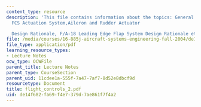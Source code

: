```yaml
---
content_type: resource
description: 'This file contains information about the topics: General Approach to
  FCS Actuation System,Aileron and Rudder Actuator

  Design Rationale, F/A-18 Leading Edge Flap System Design Rationale etc.'
file: /media/courses/16-885j-aircraft-systems-engineering-fall-2004/de14f682fa69f4e7379d7ae861f7f4a2_flight_controls_2.pdf
file_type: application/pdf
learning_resource_types:
- Lecture Notes
ocw_type: OCWFile
parent_title: Lecture Notes
parent_type: CourseSection
parent_uid: 11cdee1a-555f-7a47-7af7-8d52e8dbcf9d
resourcetype: Document
title: flight_controls_2.pdf
uid: de14f682-fa69-f4e7-379d-7ae861f7f4a2
---
```

